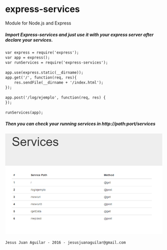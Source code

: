 # express-services
Module for Node.js and Express

##### Import Express-services and just use it with your express server after declare your services.

	var express = require('express');
	var app = express();
	var runServices = require('express-services');

	app.use(express.static(__dirname));
	app.get('/', function(req, res){
	  	res.sendFile(__dirname + '/index.html');
	});

	app.post('/log/ejemplo', function(req, res) {
	});	

	runServices(app);

##### Then you can check your running services in http://path:port/services
![alt tag](https://github.com/sukisuso/express-services/blob/master/image.png)

`
 Jesus Juan Aguilar - 2016 - jesusjuanaguilar@gmail.com
`